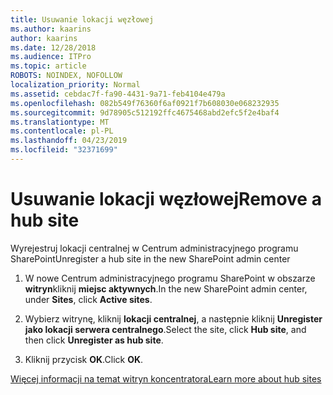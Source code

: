 ```yaml
---
title: Usuwanie lokacji węzłowej
ms.author: kaarins
author: kaarins
ms.date: 12/28/2018
ms.audience: ITPro
ms.topic: article
ROBOTS: NOINDEX, NOFOLLOW
localization_priority: Normal
ms.assetid: cebdac7f-fa90-4431-9a71-feb4104e479a
ms.openlocfilehash: 082b549f76360f6af0921f7b608030e068232935
ms.sourcegitcommit: 9d78905c512192ffc4675468abd2efc5f2e4baf4
ms.translationtype: MT
ms.contentlocale: pl-PL
ms.lasthandoff: 04/23/2019
ms.locfileid: "32371699"
---
```

# <a name="remove-a-hub-site"></a><span data-ttu-id="16158-102">Usuwanie lokacji węzłowej</span><span class="sxs-lookup"><span data-stu-id="16158-102">Remove a hub site</span></span>

<span data-ttu-id="16158-103">Wyrejestruj lokacji centralnej w Centrum administracyjnego programu SharePoint</span><span class="sxs-lookup"><span data-stu-id="16158-103">Unregister a hub site in the new SharePoint admin center</span></span>
  
1. <span data-ttu-id="16158-104">W nowe Centrum administracyjnego programu SharePoint w obszarze **witryn**kliknij **miejsc aktywnych**.</span><span class="sxs-lookup"><span data-stu-id="16158-104">In the new SharePoint admin center, under **Sites**, click **Active sites**.</span></span> 
    
2. <span data-ttu-id="16158-105">Wybierz witrynę, kliknij **lokacji centralnej**, a następnie kliknij **Unregister jako lokacji serwera centralnego**.</span><span class="sxs-lookup"><span data-stu-id="16158-105">Select the site, click **Hub site**, and then click **Unregister as hub site**.</span></span> 
    
3. <span data-ttu-id="16158-106">Kliknij przycisk **OK**.</span><span class="sxs-lookup"><span data-stu-id="16158-106">Click **OK**.</span></span> 
    
[<span data-ttu-id="16158-107">Więcej informacji na temat witryn koncentratora</span><span class="sxs-lookup"><span data-stu-id="16158-107">Learn more about hub sites</span></span>](https://support.office.com/article/what-is-a-sharepoint-hub-site-fe26ae84-14b7-45b6-a6d1-948b3966427f?ui=en-US&amp;rs=en-US&amp;ad=US)
  

